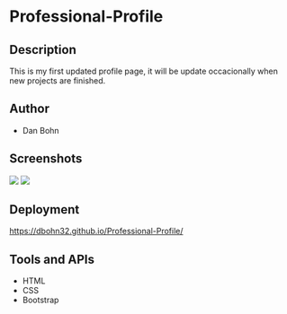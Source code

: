 # Professional-Profile

## Description
This is my first updated profile page, it will be update occacionally when new projects are finished.

## Author
- Dan Bohn

## Screenshots
<img src= ".assets/Screenshot (34).png">
<img src= ".assets/Screenshot (35).png">


## Deployment
https://dbohn32.github.io/Professional-Profile/

## Tools and APIs 
- HTML
- CSS
- Bootstrap